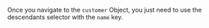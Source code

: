 Once you navigate to the `customer` Object, you just need to use the descendants selector with the `name` key.

